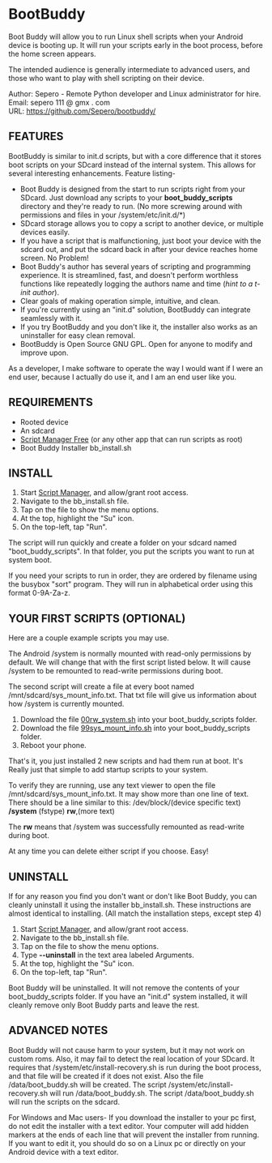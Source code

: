 # BootBuddy

Boot Buddy will allow you to run Linux shell scripts when your Android device is booting up. It will run your scripts early in the boot process, before the home screen appears.

The intended audience is generally intermediate to advanced users, and those who want to play with shell scripting on their device.

Author: Sepero - Remote Python developer and Linux administrator for hire.  
Email: sepero 111 @ gmx . com  
URL: https://github.com/Sepero/bootbuddy/  

## FEATURES
BootBuddy is similar to init.d scripts, but with a core difference that it stores boot scripts on your SDcard instead of the internal system. This allows for several interesting enhancements. Feature listing-

+ Boot Buddy is designed from the start to run scripts right from your SDcard. Just download any scripts to your **boot_buddy_scripts** directory and they're ready to run. (No more screwing around with permissions and files in your /system/etc/init.d/*)
+ SDcard storage allows you to copy a script to another device, or multiple devices easily.
+ If you have a script that is malfunctioning, just boot your device with the sdcard out, and put the sdcard back in after your device reaches home screen. No Problem!
+ Boot Buddy's author has several years of scripting and programming experience. It is streamlined, fast, and doesn't perform worthless functions like repeatedly logging the authors name and time (*hint to a t-init author*).
+ Clear goals of making operation simple, intuitive, and clean.
+ If you're currently using an "init.d" solution, BootBuddy can integrate seamlessly with it.
+ If you try BootBuddy and you don't like it, the installer also works as an uninstaller for easy clean removal.
+ BootBuddy is Open Source GNU GPL. Open for anyone to modify and improve upon.

As a developer, I make software to operate the way I would want if I were an end user, because I actually do use it, and I am an end user like you.


## REQUIREMENTS
+ Rooted device
+ An sdcard
+ [Script Manager Free](https://play.google.com/store/apps/details?id=os.tools.scriptmanager) (or any other app that can run scripts as root)
+ Boot Buddy Installer bb_install.sh


## INSTALL
1. Start [Script Manager](https://play.google.com/store/apps/details?id=os.tools.scriptmanager), and allow/grant root access.
1. Navigate to the bb_install.sh file.
1. Tap on the file to show the menu options.
1. At the top, highlight the "Su" icon.
1. On the top-left, tap "Run".

The script will run quickly and create a folder on your sdcard named "boot_buddy_scripts". In that folder, you put the scripts you want to run at system boot.

If you need your scripts to run in order, they are ordered by filename using the busybox "sort" program. They will run in alphabetical order using this format 0-9A-Za-z.


## YOUR FIRST SCRIPTS (OPTIONAL)
Here are a couple example scripts you may use.

The Android /system is normally mounted with read-only permissions by default. We will change that with the first script listed below. It will cause /system to be remounted to read-write permissions during boot.

The second script will create a file at every boot named /mnt/sdcard/sys_mount_info.txt. That txt file will give us information about how /system is currently mounted.

1. Download the file [00rw_system.sh](http://www.mediafire.com/?x85kikhcbidikhd) into your boot_buddy_scripts folder.
1. Download the file [99sys_mount_info.sh](http://www.mediafire.com/?gr0rauxcm4ked49) into your boot_buddy_scripts folder.
1. Reboot your phone.

That's it, you just installed 2 new scripts and had them run at boot. It's Really just that simple to add startup scripts to your system.

To verify they are running, use any text viewer to open the file /mnt/sdcard/sys_mount_info.txt. It may show more than one line of text. There should be a line similar to this:
/dev/block/(device specific text) **/system** (fstype) **rw**,(more text)

The **rw** means that /system was successfully remounted as read-write during boot.

At any time you can delete either script if you choose. Easy!


## UNINSTALL
If for any reason you find you don't want or don't like Boot Buddy, you can cleanly uninstall it using the installer bb_install.sh. These instructions are almost identical to installing. (All match the installation steps, except step 4)

1. Start [Script Manager](https://play.google.com/store/apps/details?id=os.tools.scriptmanager), and allow/grant root access.
1. Navigate to the bb_install.sh file.
1. Tap on the file to show the menu options.
1. Type **--uninstall** in the text area labeled Arguments.
1. At the top, highlight the "Su" icon.
1. On the top-left, tap "Run".

Boot Buddy will be uninstalled. It will not remove the contents of your boot_buddy_scripts folder. If you have an "init.d" system installed, it will cleanly remove only Boot Buddy parts and leave the rest.


## ADVANCED NOTES
Boot Buddy will not cause harm to your system, but it may not work on custom roms. Also, it may fail to detect the real location of your SDcard. It requires that /system/etc/install-recovery.sh is run during the boot process, and that file will be created if it does not exist. Also the file /data/boot_buddy.sh will be created. The script /system/etc/install-recovery.sh will run /data/boot_buddy.sh. The script /data/boot_buddy.sh will run the scripts on the sdcard.

For Windows and Mac users- If you download the installer to your pc first, do not edit the installer with a text editor. Your computer will add hidden markers at the ends of each line that will prevent the installer from running. If you want to edit it, you should do so on a Linux pc or directly on your Android device with a text editor.
